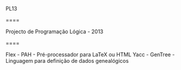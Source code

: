 PL13

====

Projecto de Programação Lógica - 2013

====

Flex - PAH - Pré-processador para LaTeX ou HTML
Yacc - GenTree - Linguagem para definição de dados genealógicos
